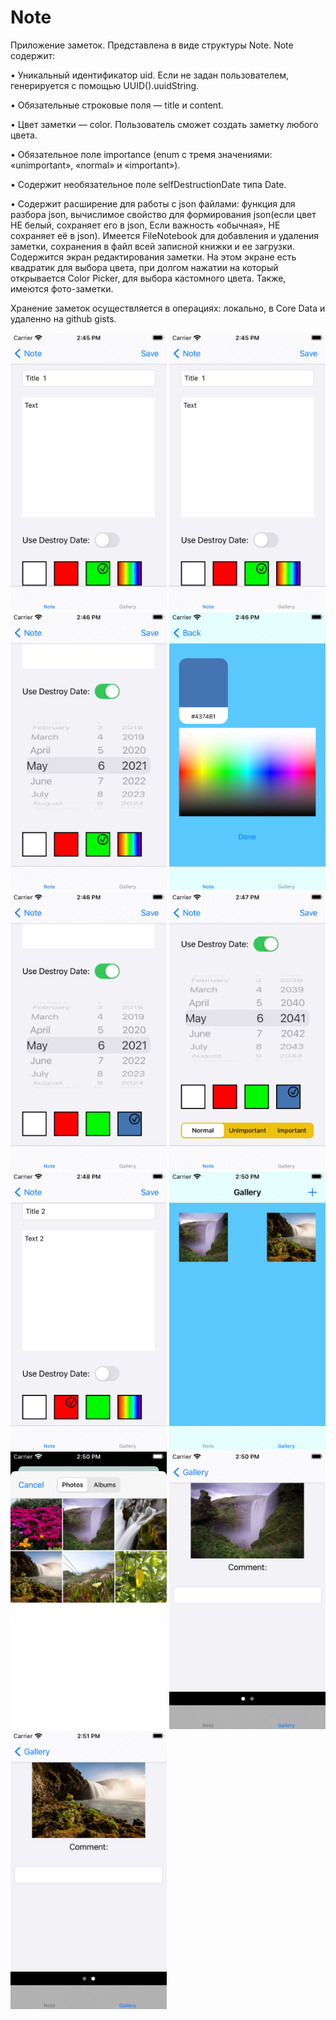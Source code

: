 # Note
Приложение заметок. Представлена в виде структуры Note. Note содержит:

• Уникальный идентификатор uid. Если не задан пользователем, генерируется с помощью UUID().uuidString.

• Обязательные строковые поля — title и content.

• Цвет заметки — color. Пользователь сможет создать заметку любого цвета.

• Обязательное поле importance (enum с тремя значениями: «unimportant», «normal» и «important»).

• Содержит необязательное поле selfDestructionDate типа Date.

• Содержит расширение для работы с json файлами: функция для разбора json,
вычислимое свойство для формирования json(если цвет НЕ белый, сохраняет его в json, Если важность «обычная», НЕ сохраняет её в json).
Имеется FileNotebook для добавления и удаления заметки, сохранения в файл всей записной книжки и ее загрузки.
Содержится экран редактирования заметки. На этом экране есть квадратик для выбора цвета,
при долгом нажатии на который открывается Color Picker, для выбора кастомного цвета.
Также, имеются фото-заметки.

Хранение заметок осуществляется в операциях: локально, в Core Data и удаленно на github gists.

<img src="NoteScreen/screen1.png" width="250">
<img src="NoteScreen/screen2.png" width="250">
<img src="NoteScreen/screen3.png" width="250">
<img src="NoteScreen/screen4.png" width="250">
<img src="NoteScreen/screen5.png" width="250">
<img src="NoteScreen/screen6.png" width="250">
<img src="NoteScreen/screen7.png" width="250">
<img src="NoteScreen/screen8.png" width="250">
<img src="NoteScreen/screen9.png" width="250">
<img src="NoteScreen/screen10.png" width="250">
<img src="NoteScreen/screen11.png" width="250">


